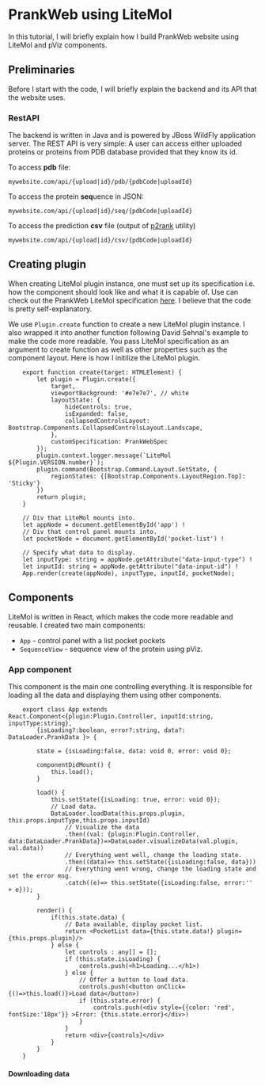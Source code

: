 # PrankWeb using LiteMol
In this tutorial, I will briefly explain how I build PrankWeb website using LiteMol and pViz components. 

## Preliminaries
Before I start with the code, I will briefly explain the backend and its API that the website uses.

### RestAPI
The backend is written in Java and is powered by JBoss WildFly application server. The REST API is very simple:
A user can access either uploaded proteins or proteins from PDB database provided that they know its id.

To access **pdb** file:
```
mywebsite.com/api/{upload|id}/pdb/{pdbCode|uploadId}
```
To access the protein **seq**uence in JSON:
```
mywebsite.com/api/{upload|id}/seq/{pdbCode|uploadId}
```
To access the prediction **csv** file (output of [p2rank](http://siret.ms.mff.cuni.cz/p2rank) utility)
```
mywebsite.com/api/{upload|id}/csv/{pdbCode|uploadId}
```

## Creating plugin
When creating LiteMol plugin instance, one must set up its specification i.e. how the component should look like and what it is capable of. 
Use can check out the PrankWeb LiteMol specification [here](https://github.com/jendelel/LiteMol/blob/master/examples/PrankWeb/src/Specification.ts). I believe that the code is pretty self-explanatory.

We use `Plugin.create` function to create a new LiteMol plugin instance.  I also wrapped it into another function following David Sehnal's example to make the code more readable.
You pass LiteMol specification as an argument to create function as well as other properties such as the component layout.
Here is how I initilize the LiteMol plugin.
```
    export function create(target: HTMLElement) {
        let plugin = Plugin.create({
            target,
            viewportBackground: '#e7e7e7', // white
            layoutState: {
                hideControls: true, 
                isExpanded: false,
                collapsedControlsLayout: Bootstrap.Components.CollapsedControlsLayout.Landscape,
            },
            customSpecification: PrankWebSpec
        });
        plugin.context.logger.message(`LiteMol ${Plugin.VERSION.number}`);
        plugin.command(Bootstrap.Command.Layout.SetState, {
            regionStates: {[Bootstrap.Components.LayoutRegion.Top]: 'Sticky'}
        })
        return plugin;
    }

    // Div that LiteMol mounts into.
    let appNode = document.getElementById('app') !
    // Div that control panel mounts into.
    let pocketNode = document.getElementById('pocket-list') !

    // Specify what data to display.
    let inputType: string = appNode.getAttribute("data-input-type") !
    let inputId: string = appNode.getAttribute("data-input-id") !
    App.render(create(appNode), inputType, inputId, pocketNode);
```

## Components
LiteMol is written in React, which makes the code more readable and reusable. I created two main components: 
* `App` - control panel with a list pocket pockets
* `SequenceView` - sequence view of the protein using pViz.

### App component
This component is the main one controlling everything. It is responsible for loading all the data and displaying them using other components.
```
    export class App extends React.Component<{plugin:Plugin.Controller, inputId:string, inputType:string},
        {isLoading?:boolean, error?:string, data?: DataLoader.PrankData }> {

        state = {isLoading:false, data: void 0, error: void 0};

        componentDidMount() {
            this.load();
        }

        load() {
            this.setState({isLoading: true, error: void 0});
            // Load data.
            DataLoader.loadData(this.props.plugin, this.props.inputType,this.props.inputId)
                // Visualize the data
                .then((val: {plugin:Plugin.Controller, data:DataLoader.PrankData})=>DataLoader.visualizeData(val.plugin, val.data))
                // Everything went well, change the loading state.
                .then((data)=> this.setState({isLoading:false, data}))
                // Everything went wrong, change the loading state and set the error msg.
                .catch((e)=> this.setState({isLoading:false, error:'' + e}));
        }
        
        render() {
            if(this.state.data) {
                // Data available, display pocket list.
                return <PocketList data={this.state.data!} plugin={this.props.plugin}/>
            } else {
                let controls : any[] = [];
                if (this.state.isLoading) {
                    controls.push(<h1>Loading...</h1>)
                } else {
                    // Offer a button to load data.
                    controls.push(<button onClick={()=>this.load()}>Load data</button>)
                    if (this.state.error) {
                        controls.push(<div style={{color: 'red', fontSize:'18px'}} >Error: {this.state.error}</div>)
                    }
                }
                return <div>{controls}</div>
            }
        }
    }
```


#### Downloading data